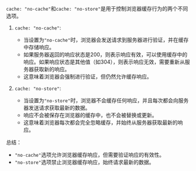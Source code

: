 `cache: "no-cache"`和`cache: "no-store"`是用于控制浏览器缓存行为的两个不同选项。

1. `cache: "no-cache"`:
   - 当设置为`"no-cache"`时，浏览器会发送请求到服务器进行验证，并在缓存中存储响应。
   - 如果服务器返回的响应状态是200，则表示响应有效，可以使用缓存中的响应。如果响应状态是其他值（如304），则表示响应无效，需要重新从服务器获取新的响应。
   - 这意味着浏览器会强制进行验证，但仍然允许缓存响应。

2. `cache: "no-store"`:
   - 当设置为`"no-store"`时，浏览器不会缓存任何响应，并且每次都会向服务器发送请求获取最新的数据。
   - 响应不会被保存在浏览器的缓存中，也不会被替换或更新。
   - 这意味着浏览器每次都会完全忽略缓存，并始终从服务器获取最新的响应。

总结：
- `"no-cache"`选项允许浏览器缓存响应，但需要验证响应的有效性。
- `"no-store"`选项禁止浏览器缓存响应，始终请求最新的数据。